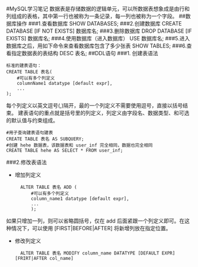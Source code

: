 #MySQL学习笔记
数据表是存储数据的逻辑单元，可以所数据表想象成是由行和列组成的表格，其中第一行也被称为一条记录，每一列也被称为一个字段。
##数据库操作
###1.查看数据库
    SHOW DATABASES;
###2.创建数据库
    CREATE DATABASE [IF NOT EXISTS] 数据库名;
###3.删除数据库
    DROP DATABASE [IF EXISTS] 数据库名;
###4.使用数据库（进入数据库）
    USE 数据库名;
###5.进入数据库之后，用如下命令来查看数据库包含了多少张表
    SHOW TABLES;
###6.查看指定数据表的表结构
    DESC 表名;
##DDL语句
###1. 创建表语法

    标准的建表语句：
    CREATE TABLE 表名(
        #可以有多个列定义
        columnName1 datatype [default expr],
        ...
    );
每个列定义以英文逗号(,)隔开，最的一个列定义不需要使用逗号，直接以括号结束。
建表语句的重点就是括号里的列定义，列定义由字段名、数据类型、和可选的默认值与约束组成。

    #用子查询建表语句建表
    CREATE TABLE 表名 AS SUBQUERY;
    #创建 hehe 数据表，该数据表和 user_inf 完全相同，数据也完全相同
    CREATE TABLE hehe AS SELECT * FROM user_inf;
###2.修改表语法
* 增加列定义
    
        ALTER TABLE 表名 ADD (
            #可以有多个列定义
            column_name1 datatype [default expr],
            ...
            );
如果只增加一列，则可以省略圆括号，仅在 add 后面紧跟一个列定义即可。在这种情况下，可以使用 [FIRST|BEFORE|AFTER] 将新增列放在指定位置。

* 修改列定义
        
        ALTER TABLE 表名 MODIFY column_name DATATYPE [DEFAULT EXPR] [FRIRT|AFTER col_name]

